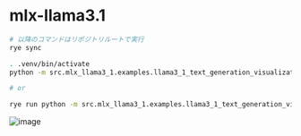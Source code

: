 # mlx-llama3.1

```sh
# 以降のコマンドはリポジトリルートで実行
rye sync

. .venv/bin/activate
python -m src.mlx_llama3_1.examples.llama3_1_text_generation_visualization

# or 

rye run python -m src.mlx_llama3_1.examples.llama3_1_text_generation_visualization
```

![image](https://github.com/user-attachments/assets/324348bf-2204-48c0-9b42-d4646db0c14c)
